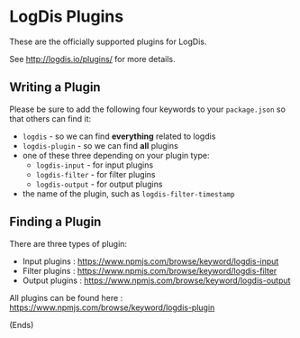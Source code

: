 # LogDis Plugins #

These are the officially supported plugins for LogDis.

See http://logdis.io/plugins/ for more details.

## Writing a Plugin ##

Please be sure to add the following four keywords to your `package.json` so that others can find it:

* `logdis` - so we can find **everything** related to logdis
* `logdis-plugin` - so we can find **all** plugins
* one of these three depending on your plugin type:
    * `logdis-input` - for input plugins
    * `logdis-filter` - for filter plugins
    * `logdis-output` - for output plugins
* the name of the plugin, such as `logdis-filter-timestamp`

## Finding a Plugin ##

There are three types of plugin:

* Input plugins : https://www.npmjs.com/browse/keyword/logdis-input
* Filter plugins : https://www.npmjs.com/browse/keyword/logdis-filter
* Output plugins : https://www.npmjs.com/browse/keyword/logdis-output

All plugins can be found here : https://www.npmjs.com/browse/keyword/logdis-plugin

(Ends)
